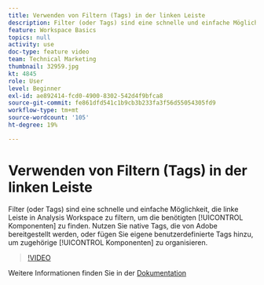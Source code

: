 ```yaml
---
title: Verwenden von Filtern (Tags) in der linken Leiste
description: Filter (oder Tags) sind eine schnelle und einfache Möglichkeit, die linke Leiste in Analysis Workspace zu filtern, um die benötigten Komponenten zu finden. Nutzen Sie von Adobe bereitgestellte vordefinierte Tags oder fügen Sie eigene benutzerdefinierte Tags hinzu, um zugehörige Komponenten zu organisieren.
feature: Workspace Basics
topics: null
activity: use
doc-type: feature video
team: Technical Marketing
thumbnail: 32959.jpg
kt: 4845
role: User
level: Beginner
exl-id: ae892414-fcd0-4900-8302-542d4f9bfca8
source-git-commit: fe861dfd541c1b9cb3b233fa3f56d55054305fd9
workflow-type: tm+mt
source-wordcount: '105'
ht-degree: 19%

---
```


# Verwenden von Filtern (Tags) in der linken Leiste

Filter (oder Tags) sind eine schnelle und einfache Möglichkeit, die linke Leiste in Analysis Workspace zu filtern, um die benötigten [!UICONTROL Komponenten] zu finden. Nutzen Sie native Tags, die von Adobe bereitgestellt werden, oder fügen Sie eigene benutzerdefinierte Tags hinzu, um zugehörige [!UICONTROL Komponenten] zu organisieren.

>[!VIDEO](https://video.tv.adobe.com/v/32959/?quality=12)

Weitere Informationen finden Sie in der [Dokumentation](https://experienceleague.adobe.com/docs/analytics/analyze/analysis-workspace/analysis-workspace-features.html)
